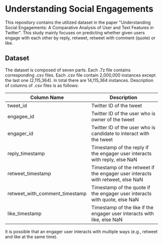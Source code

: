 # Understanding Social Engagements
This repository contains the utilized dataset in the paper "Understanding Social Engagements: A Comparative Analysis of User and Text Features in Twitter". This study mainly focuses on predicting whether given users engage with each other by reply, retweet, retweet with comment (quote) or like.

## Dataset

The dataset is composed of seven parts. Each .7z file contains corresponding .csv files. Each .csv file contain 2,000,000 instances except the last one (2,115,364). In total there are 14,115,364 instances. Description of columns of .csv files is as follows:

| Column Name  | Description |
| ------------- | ------------- |
| tweet_id  | Twitter ID of the tweet |
| engagee_id  | Twitter ID of the user who is owner of the tweet |
| engager_id  | Twitter ID of the user who is candidate to interact with the tweet |
| reply_timestamp | Timestamp of the reply if the engager user interacts with reply, else NaN |
| retweet_timestamp | Timestamp of the retweet if the engager user interacts with retweet, else NaN |
| retweet_with_comment_timestamp | Timestamp of the quote if the engager user interacts with quote, else NaN |
| like_timestamp | Timestamp of the like if the engager user interacts with like, else NaN |

It is possible that an engager user interacts with multiple ways (e.g., retweet and like at the same time).
